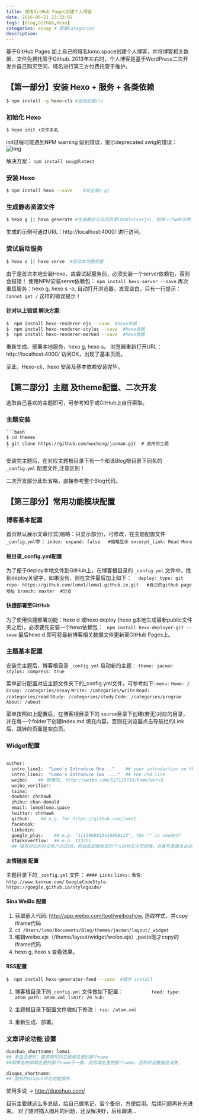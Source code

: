 ```yaml
---
title: 使用GitHub Pages创建个人博客
date: 2016-06-21 23:33:02
tags: [blog,GitHub,Hexo]
categories: essay # 配置categories
description:
---
```

基于GitHub Pages 加上自己的域名lomo.space创建个人博客，并将博客相关数据、文件免费托管于Github. 2013年左右时，个人博客是基于WordPress二次开发并自己购买空间、域名进行第三方付费托管于维护。

## 【第一部分】安装 Hexo + 服务 + 各类依赖
``` bash
$ npm install -g hexo-cli #全局安装cli
```
### 初始化 Hexo
```bash
$ hexo init +文件夹名
```
init过程可能遇到NPM warning 级别错误，提示deprecated swig的错误：
    ![img](http://oluzh4sa6.bkt.clouddn.com/GitHubPages/article/node-swig-error.png)

解决方案：
` npm install swig@latest `

### 安装 Hexo
```bash
$ npm install hexo --save    #非全局(-g)
```
### 生成静态资源文件
```bash
$ hexo g || hexo generate #生成静态可访问资源(html+css+js)，附带一个web示例
```
生成的示例可通过URL：http://localhost:4000/  进行访问。

### 尝试启动服务
```bash
$ hexo s || hexo serve  #启动本地服务器
```
由于是首次本地安装Hexo，故尝试起服务前，必须安装一个server依赖包，否则会报错！
使用NPM安装serve依赖包：
    ` npm install hexo-server --save
    `
再次重启服务：hexo g, hexo s -o, 自动打开浏览器，发现空白，只有一行提示：`Cannot get /` 这样的错误提示！
#### 针对以上错误 解决方案:
```bash
$  npm install hexo-renderer-ejs --save  #hexo依赖
$  npm install hexo-renderer-stylus --save  #hexo依赖
$  npm install hexo-renderer-marked --save  #hexo依赖
```
重新生成、部署本地服务，hexo g, hexo s。
浏览器重新打开URL：http://localhost:4000/ 访问OK，出现了基本页面。

至此，Hexo-cli、hexo 安装及基本依赖安装完毕。

## 【第二部分】主题 及theme配置、二次开发
选取自己喜欢的主题即可，可参考知乎或GitHub上自行索取。
    
### 主题安装
    ```bash 
    $ cd themes
    $ git clone https://github.com/wuchong/jacman.git  # 选用的主题
    ```
安装完主题后，在对应主题根目录下有一个和该Blog根目录下同名的 `_config.yml` 配置文件,注意区别！

二次开发部分此处省略，直接参考整个Blog代码。

## 【第三部分】常用功能模块配置

### 博客基本配置
首页默认展示文章形式(缩略：只显示部分)，可修改，在主题配置文件 `_config.yml`中：
`index:
  expand: false   #缩略显示
  excerpt_link: Read More 
`
#### 根目录_config.yml配置
为了便于deploy本地文件到GitHub上，在博客根目录的 `_config.yml` 文件中，找到deploy关键字，如果没有，则在文件最后加上如下：
    `	deploy:
			type: git
			repo: https://github.com/lomo1/lomo1.github.io.git  
			#自己的github page地址
        branch: master  #分支
    `
#### 快捷部署至GitHub
为了使用快捷部署功能：hexo d 或hexo deploy (hexo g本地生成最新public文件夹之后)，必须要先安装一个hexo依赖包：
` npm install hexo-deployer-git --save`
最后hexo d 即可将最新博客相关数据文件更新至GitHub Pages上。

### 主题基本配置
安装完主题后，博客根目录 `_config.yml` 启动新的主题：
`theme: jacman
stylus:
    compress: true
`

菜单部分配置对应主题文件夹下的_config.yml文件，可参考如下:
    `menu:`
      `Home: / ` 
      `Essay: /categories/essay`
      `Write: /categories/write`
      `Read:	/categories/read`
      `Study: /categories/study`
      `Code: /categories/program`
      `About: /about`
      
菜单按照如上配置后，在博客根目录下的 `source`目录下创建(若无)对应的目录，并在每一个folder下创建index.md 填充内容，否则在浏览器点击导航栏的Link后，跳转的页面是空白页。

### Widget配置
```bash

author:
  intro_line1:  "Lomo's Introduce One..."    ## your introduction on the bottom of the page
  intro_line2:  "Lomo's Introduce Two ...."  ## the 2nd line
  weibo:    ## 微博ID, http://weibo.com/527123733/home?wvr=5
  weibo_verifier:    
  tsina:    
  douban: chnhawk    
  zhihu: chan-donald     
  email: lomo@lomo.space     
  twitter: chnhawk   
  github:    ## e.g. for https://github.com/lomo1
  facebook:  
  linkedin:   
  google_plus:    ## e.g. "1111908813418008123", the "" is needed!
  stackoverflow:  ## e.g. 123221 
  ## 填写对应的社交账户的ID后，网站底部就会显示个人的社交主页链接，访客可直接点击访问个人对应社交主页.
```
#### 友情链接 配置
主题目录下的 `_config.yml` 文件：
    `#### Links`
`links:`
  `看雪: http://www.kanxue.com/`
  `GoogleCodeStyle: https://google.github.io/styleguide/`

#### Sina WeiBo 配置
1. 获取嵌入代码: http://app.weibo.com/tool/weiboshow, 选取样式，并copy iframe代码
2.  `cd /Users/lomo/Documents/Blog/themes/jacman/layout/_widget`
3. 编辑weibo.ejs（/theme/layout/widget/weibo.ejs）,paste刚才copy的 iframe代码
4. hexo g, hexo s 查看效果。

#### RSS配置
```bash
$  npm install hexo-generator-feed --save  #插件 install
```
1. 博客根目录下的`_config.yml` 文件做如下配置：
`			feed:
			  type: atom
			  path: atom.xml
			  limit: 20
  hub:
  `
2. 主题根目录下配置文件做如下修改：
    `rss: /atom.xml`
    
3. 重新生成、部署。

### 文章评论功能 设置
``` bash
duoshuo_shortname: lomo1   
## 多说注册时，要求填写的三级域名里的那个name
##如果名称和域名里的那个name不一致，则用域名里的那个name，否则评论数据会消失.

disqus_shortname:     
## 国外的dispus评论功能插件.
```
使用多说 -> http://duoshuo.com/



目前主要就这么多总结，给自己做笔记，留个备份，方便后用。后续问题再补充进来。
对了随时插入图片的问题，还没解决好，后续跟进...

